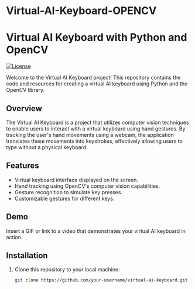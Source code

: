 # Virtual-AI-Keyboard-OPENCV

# Virtual AI Keyboard with Python and OpenCV

[![License](https://img.shields.io/badge/License-MIT-blue.svg)](LICENSE)

Welcome to the Virtual AI Keyboard project! This repository contains the code and resources for creating a virtual AI keyboard using Python and the OpenCV library.

## Overview

The Virtual AI Keyboard is a project that utilizes computer vision techniques to enable users to interact with a virtual keyboard using hand gestures. By tracking the user's hand movements using a webcam, the application translates these movements into keystrokes, effectively allowing users to type without a physical keyboard.

## Features

- Virtual keyboard interface displayed on the screen.
- Hand tracking using OpenCV's computer vision capabilities.
- Gesture recognition to simulate key presses.
- Customizable gestures for different keys.

## Demo

Insert a GIF or link to a video that demonstrates your virtual AI keyboard in action.

## Installation

1. Clone this repository to your local machine:

   ```bash
   git clone https://github.com/your-username/virtual-ai-keyboard.git
 

